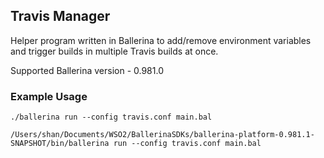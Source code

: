 ## Travis Manager

Helper program written in Ballerina to add/remove environment variables and trigger builds in multiple Travis builds at once.

Supported Ballerina version - 0.981.0

### Example Usage 

`./ballerina run --config travis.conf main.bal`

`/Users/shan/Documents/WSO2/BallerinaSDKs/ballerina-platform-0.981.1-SNAPSHOT/bin/ballerina run --config travis.conf main.bal`